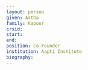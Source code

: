 ```yaml
---
layout: person
given: Astha
family: Kapoor
crsid: 
start: 
end:
position: Co-Founder
institution: Aapti Institute
biography: 
---
```

